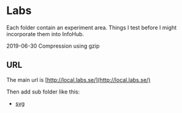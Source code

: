 # Labs

Each folder contain an experiment area. Things I test before I might incorporate them into InfoHub.

2019-06-30 Compression using gzip

## URL
The main url is [http://local.labs.se/](http://local.labs.se/)

Then add sub folder like this:
* [svg](http://local.labs.se/svg)